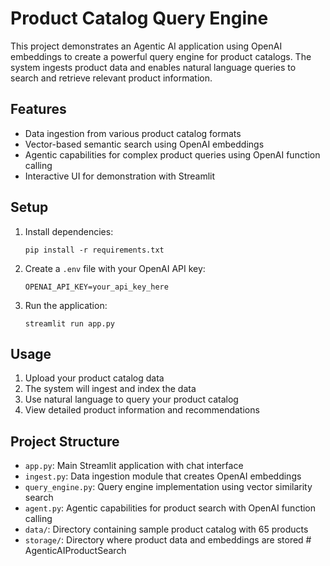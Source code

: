 # Product Catalog Query Engine

This project demonstrates an Agentic AI application using OpenAI embeddings to create a powerful query engine for product catalogs. The system ingests product data and enables natural language queries to search and retrieve relevant product information.

## Features

- Data ingestion from various product catalog formats
- Vector-based semantic search using OpenAI embeddings
- Agentic capabilities for complex product queries using OpenAI function calling
- Interactive UI for demonstration with Streamlit

## Setup

1. Install dependencies:
   ```
   pip install -r requirements.txt
   ```

2. Create a `.env` file with your OpenAI API key:
   ```
   OPENAI_API_KEY=your_api_key_here
   ```

3. Run the application:
   ```
   streamlit run app.py
   ```

## Usage

1. Upload your product catalog data
2. The system will ingest and index the data
3. Use natural language to query your product catalog
4. View detailed product information and recommendations

## Project Structure

- `app.py`: Main Streamlit application with chat interface
- `ingest.py`: Data ingestion module that creates OpenAI embeddings
- `query_engine.py`: Query engine implementation using vector similarity search
- `agent.py`: Agentic capabilities for product search with OpenAI function calling
- `data/`: Directory containing sample product catalog with 65 products
- `storage/`: Directory where product data and embeddings are stored
#   A g e n t i c A I P r o d u c t S e a r c h  
 